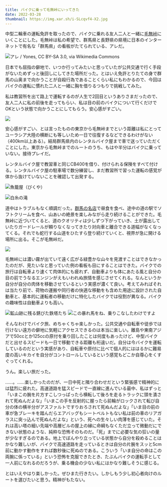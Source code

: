 ```yaml
---
title: バイクに乗って毛無峠にいってきた
date: 2022-03-28
thumbnail: https://img.xar.sh/i-SLcqvf4-X2.jpg
---
```


中型二輪車の運転免許を取ったので、バイクに乗れる友人二人と一緒に[毛無峠](https://ja.wikipedia.org/wiki/%E6%AF%9B%E7%84%A1%E5%B3%A0_(%E9%95%B7%E9%87%8E%E7%9C%8C%E3%83%BB%E7%BE%A4%E9%A6%AC%E7%9C%8C))にいくことにした。毛無峠は私の希望で、群馬県と長野県の県境に日本のインターネットで有名な「群馬県」の看板がたてられている、アレだ。

![アレ / Yones, CC BY-SA 3.0, via Wikimedia Commons](https://upload.wikimedia.org/wikipedia/commons/thumb/8/8f/Gunma-Nagano_Prefectural_Road_112_02.jpg/1024px-Gunma-Nagano_Prefectural_Road_112_02.jpg)

日本でも屈指の僻地で、いつか行ってみたいと思っていたが公共交通で行く手段がないためずっと後回しにしてきた場所だった。とはいえ免許とりたての身で群馬の山奥まで向かうことが自殺行為であることくらい私にもわかるので、今回はバイクの運転に慣れた二人と一緒に胸を借りるつもりで挑戦してみた。

私は教習所を出て路上で運転するのが人生で2回目というありさまだったので、友人二人に私の前後を走ってもらい、私は目の前のバイクについて行くだけでOKという状態で向かうことにしてもらう。安心感がすごい。

![](https://img.xar.sh/i-PR36WpJ-X2.jpg)

安心感がすごい、とは言ったものの東京から毛無峠までという距離は私にとってユーラシア大陸の横断にも等しいため一日で往復するなどできるわけがない（400km以上ある）。結局群馬県内のレンタルバイク屋まで車で送っていただくことにした。東京から毛無峠までのルートのうち、もはや半分はバイクに乗っていない。接待プレイだ。

レンタルバイク屋で教習車と同じCB400を借り、付けられる保険をすべて付ける。レンタルバイク屋の駐車場で数分練習し、まだ教習所で習った運転の感覚が体から抜けていないことを確認して出発する。

![魚籠屋（びくや）](https://img.xar.sh/i-45HZzNJ-X2.jpg)

![白糸の滝](https://img.xar.sh/i-gSv75sm-X2.jpg)

道中はトラブルもなく順調だった。[群馬の名店](http://bikuya.blue.coocan.jp/)で昼食を食べ、途中の道の駅でソフトクリームを食べ、山あいの絶景を楽しみながら走り続けることができた。毛無峠に近づいてくると、道のクオリティは少しずつ下がっていき、土が露出していたりガードレールが頼りなくなってきたり対向車と離合できる道幅がなくなってくる。それでも蛇行する山道をひたすら登り続けていくと、視界が急に開ける場所に出る。そこが毛無峠だ。

![](https://img.xar.sh/i-mHfPXND-X2.jpg)

毛無峠には濃い霧が出ていて遠く広がる緑豊かな山々を見渡すことはできなかったのだが、見たいなと思っていた例の看板も目にすることはできた。バイクでの旅行は自転車より速くて肉体的にも疲れず、自動車よりも体にあたる風と自分の目の前でうなるエンジンがえもいわれぬ旅情を感じさせてくれる。なんというか自分が自分の肉体を移動させているという実感が濃くて良い。考えてみればそれは当たり前で、荷物の運搬や同行者の快適な移動をも含めた用途に設計された自動車と、基本的に運転者の移動だけに特化したバイクでは役割が異なる。バイクの趣味性は自動車よりも高い。

![鉱山跡に残る錆びた鉄塔たち](https://img.xar.sh/i-bkMHCzj-X2.jpg)
![この暴れ馬をね、乗りこなしたわけですよ](https://img.xar.sh/i-gW54CD8-X2.jpg)

そんなわけでバイク旅、めちゃくちゃ楽しかった。公共交通や自転車や徒歩では行けない遠方の僻地に気軽にアクセスできるのは本当に楽しい。離島や東南アジアで50ccとか125ccの原付を乗り回したことは何度もあったけど、中型バイクだと出せるスピードも一日で移動できる距離も桁違いだ。自分は今バイクを運転しているのだという実感があり、自転車や原付に比べて個人的にははるかに難易度の高いキカイを自分がコントロールしているという感覚もどこか自尊心をくすぐってくれる。

うん。楽しい旅だった。

……。……楽しかったのだが、一日中死と隣り合わせだという緊張感で精神的には猛烈に疲れた。高速道路を猛スピードで一直線に進んでいる最中、私はずっと「いまこの腕を片方すこしつっぱったら横転して後ろを走るトラックに頭を潰されて死ぬんだよな」「いまこの手を反射的に握ったら前輪がロックされて転び自分の体の横半分がアスファルトですりおろされて死ぬんだよな」「いま目の前の車が急ブレーキを踏んだらエアバッグもシートベルトもない私は前の車のリアガラスに突っ込んで死ぬんだよな」という、死への生々しい肉薄を感じていた。それは高い塔の細い先端や高層ビルの屋上の縁に命綱もなくただ立って微動だにできない状態のような、純粋な恐怖そのものだ。「死」までに必要な気の狂いの量が少なすぎるのである。地上でぼんやり立っている状態から自分を殺めることはかなり難しいが、バイクで高速道路を走っているときは自分の片腕をスッと5cm前に動かす動作をすれば数秒後に死ぬのである。こういう「いま自分の命はこの両腕に係っている」という恐怖を克服できたとき、たぶんバイクの運転手として一人前になれるのだろうが、乗る機会の少ない私にはかなり難しそうに感じる。

とはいえやはり楽しかった。ぜひまた行きたい。しかしもう少し初心者向けのルートを選びたいと思う。精神がもたない。
